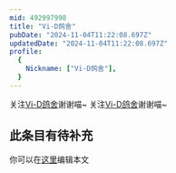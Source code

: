 ```yaml
---
mid: 492997998
title: "Vi-D鸽舍"
pubDate: "2024-11-04T11:22:08.697Z"
updatedDate: "2024-11-04T11:22:08.697Z"
profile:
  {
    Nickname: ["Vi-D鸽舍"],
  }
---
```


关注[Vi-D鸽舍](https://space.bilibili.com/492997998)谢谢喵~ 关注[Vi-D鸽舍](https://space.bilibili.com/492997998)谢谢喵~

## 此条目有待补充
你可以在[这里](https://github.com/Yuhanawa/VTuber.ICU/edit/master/src/content/v/Vi-D鸽舍/index.md)编辑本文
